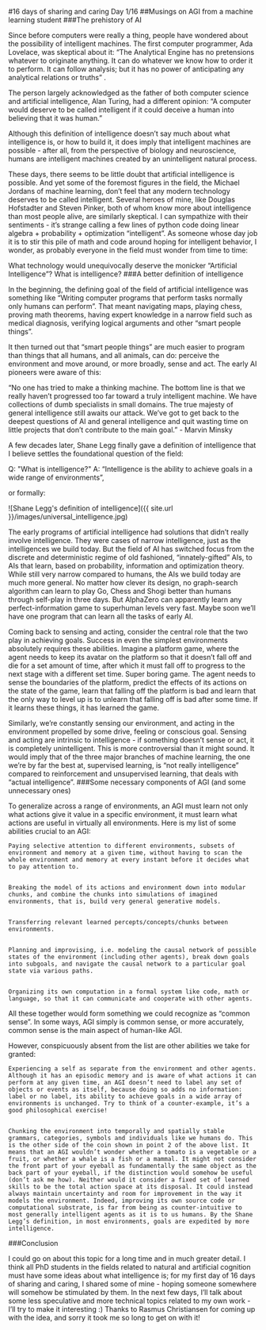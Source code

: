 #16 days of sharing and caring Day 1/16
##Musings on AGI from a machine learning student
###The prehistory of AI

Since before computers were really a thing, people have wondered about the possibility of intelligent machines. The first computer programmer, Ada Lovelace, was skeptical about it: “The Analytical Engine has no pretensions whatever to originate anything. It can do whatever we know how to order it to perform. It can follow analysis; but it has no power of anticipating any analytical relations or truths” .

The person largely acknowledged as the father of both computer science and artificial intelligence, Alan Turing, had a different opinion: “A computer would deserve to be called intelligent if it could deceive a human into believing that it was human.”

Although this definition of intelligence doesn’t say much about what intelligence is, or how to build it, it does imply that intelligent machines are possible - after all, from the perspective of biology and neuroscience, humans are intelligent machines created by an unintelligent natural process.

These days, there seems to be little doubt that artificial intelligence is possible. And yet some of the foremost figures in the field, the Michael Jordans of machine learning, don’t feel that any modern technology deserves to be called intelligent. Several heroes of mine, like Douglas Hofstadter and Steven Pinker, both of whom know more about intelligence than most people alive, are similarly skeptical. I can sympathize with their sentiments - it’s strange calling a few lines of python code doing linear algebra + probability + optimization “intelligent”. As someone whose day job it is to stir this pile of math and code around hoping for intelligent behavior, I wonder, as probably everyone in the field must wonder from time to time:

What technology would unequivocally deserve the monicker “Artificial Intelligence”? What is intelligence?
###A better definition of intelligence

In the beginning, the defining goal of the field of artificial intelligence was something like “Writing computer programs that perform tasks normally only humans can perform”. That meant navigating maps, playing chess, proving math theorems, having expert knowledge in a narrow field such as medical diagnosis, verifying logical arguments and other “smart people things”.

It then turned out that “smart people things” are much easier to program than things that all humans, and all animals, can do: perceive the environment and move around, or more broadly, sense and act. The early AI pioneers were aware of this:

“No one has tried to make a thinking machine. The bottom line is that we really haven’t progressed too far toward a truly intelligent machine. We have collections of dumb specialists in small domains. The true majesty of general intelligence still awaits our attack. We’ve got to get back to the deepest questions of AI and general intelligence and quit wasting time on little projects that don’t contribute to the main goal.” - Marvin Minsky

A few decades later, Shane Legg finally gave a definition of intelligence that I believe settles the foundational question of the field:

Q: "What is intelligence?"
A: “Intelligence is the ability to achieve goals in a wide range of environments”,

or formally:

![Shane Legg's definition of intelligence]({{ site.url }}/images/universal_intelligence.jpg)

The early programs of artificial intelligence had solutions that didn’t really involve intelligence. They were cases of narrow intelligence, just as the intelligences we build today. But the field of AI has switched focus from the discrete and deterministic regime of old fashioned, “innately-gifted” AIs, to AIs that learn, based on probability, information and optimization theory. While still very narrow compared to humans, the AIs we build today are much more general. No matter how clever its design, no graph-search algorithm can learn to play Go, Chess and Shogi better than humans through self-play in three days. But AlphaZero can apparently learn any perfect-information game to superhuman levels very fast. Maybe soon we’ll have one program that can learn all the tasks of early AI.

Coming back to sensing and acting, consider the central role that the two play in achieving goals. Success in even the simplest environments absolutely requires these abilities. Imagine a platform game, where the agent needs to keep its avatar on the platform so that it doesn’t fall off and die for a set amount of time, after which it must fall off to progress to the next stage with a different set time. Super boring game. The agent needs to sense the boundaries of the platform, predict the effects of its actions on the state of the game, learn that falling off the platform is bad and learn that the only way to level up is to unlearn that falling off is bad after some time. If it learns these things, it has learned the game.

Similarly, we’re constantly sensing our environment, and acting in the environment propelled by some drive, feeling or conscious goal. Sensing and acting are intrinsic to intelligence - if something doesn’t sense or act, it is completely unintelligent. This is more controversial than it might sound. It would imply that of the three major branches of machine learning, the one we’re by far the best at, supervised learning, is “not really intelligence” compared to reinforcement and unsupervised learning, that deals with “actual intelligence”.
###Some necessary components of AGI (and some unnecessary ones)

To generalize across a range of environments, an AGI must learn not only what actions give it value in a specific environment, it must learn what actions are useful in virtually all environments. Here is my list of some abilities crucial to an AGI:

    Paying selective attention to different environments, subsets of environment and memory at a given time, without having to scan the whole environment and memory at every instant before it decides what to pay attention to.


    Breaking the model of its actions and environment down into modular chunks, and combine the chunks into simulations of imagined environments, that is, build very general generative models.


    Transferring relevant learned percepts/concepts/chunks between environments.


    Planning and improvising, i.e. modeling the causal network of possible states of the environment (including other agents), break down goals into subgoals, and navigate the causal network to a particular goal state via various paths.


    Organizing its own computation in a formal system like code, math or language, so that it can communicate and cooperate with other agents.

All these together would form something we could recognize as “common sense”. In some ways, AGI simply is common sense, or more accurately, common sense is the main aspect of human-like AGI.

However, conspicuously absent from the list are other abilities we take for granted:

    Experiencing a self as separate from the environment and other agents. Although it has an episodic memory and is aware of what actions it can perform at any given time, an AGI doesn’t need to label any set of objects or events as itself, because doing so adds no information: label or no label, its ability to achieve goals in a wide array of environments is unchanged. Try to think of a counter-example, it’s a good philosophical exercise!


    Chunking the environment into temporally and spatially stable grammars, categories, symbols and individuals like we humans do. This is the other side of the coin shown in point 2 of the above list. It means that an AGI wouldn’t wonder whether a tomato is a vegetable or a fruit, or whether a whale is a fish or a mammal. It might not consider the front part of your eyeball as fundamentally the same object as the back part of your eyeball, if the distinction would somehow be useful (don’t ask me how). Neither would it consider a fixed set of learned skills to be the total action space at its disposal. It could instead always maintain uncertainty and room for improvement in the way it models the environment. Indeed, improving its own source code or computational substrate, is far from being as counter-intuitive to most generally intelligent agents as it is to us humans. By the Shane Legg’s definition, in most environments, goals are expedited by more intelligence.

###Conclusion

I could go on about this topic for a long time and in much greater detail. I think all PhD students in the fields related to natural and artificial cognition must have some ideas about what intelligence is; for my first day of 16 days of sharing and caring, I shared some of mine - hoping someone somewhere will somehow be stimulated by them. In the next few days, I’ll talk about some less speculative and more technical topics related to my own work - I’ll try to make it interesting :) Thanks to Rasmus Christiansen for coming up with the idea, and sorry it took me so long to get on with it!